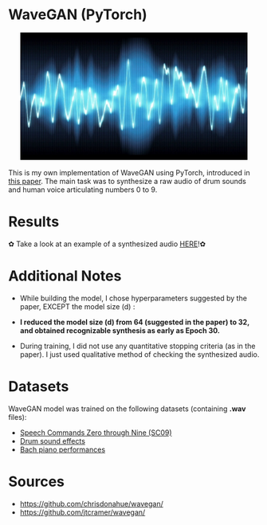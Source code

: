 # WaveGAN (PyTorch)

<p align="center"><img src="images/waveform.jpg" height = "256"></p>

This is my own implementation of WaveGAN using PyTorch, introduced in [this paper](https://arxiv.org/pdf/1802.04208.pdf). The main task was to synthesize a raw audio of drum sounds and human voice articulating numbers 0 to 9.


# Results

✿ Take a look at an example of a synthesized audio [HERE](https://soundcloud.com/lucrece-summer/1-2-3-4-by-wavegan)!✿


# Additional Notes


* While building the model, I chose hyperparameters suggested by the paper, EXCEPT the model size (d) :


* **I reduced the model size (d) from 64 (suggested in the paper) to 32, and obtained recognizable synthesis as early as Epoch 30.**


* During training, I did not use any quantitative stopping criteria (as in the paper). I just used qualitative method of checking the synthesized audio.


# Datasets

WaveGAN model was trained on the following datasets (containing **.wav** files): 

- [Speech Commands Zero through Nine (SC09)](http://deepyeti.ucsd.edu/cdonahue/wavegan/data/sc09.tar.gz)
- [Drum sound effects](http://deepyeti.ucsd.edu/cdonahue/wavegan/data/drums.tar.gz)
- [Bach piano performances](http://deepyeti.ucsd.edu/cdonahue/wavegan/data/mancini_piano.tar.gz)


# Sources

* https://github.com/chrisdonahue/wavegan/
* https://github.com/jtcramer/wavegan/
